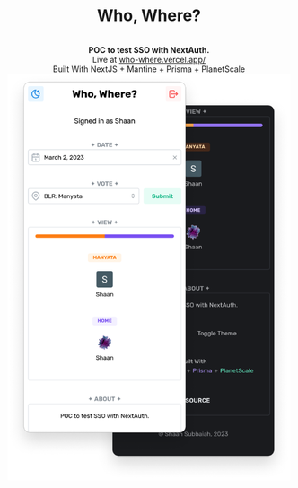 <div align="center">
    <h1> Who, Where? </h1>
    <br />
    <strong> POC to test SSO with NextAuth. </strong>
    <br />
    Live at <a href="https://who-where.vercel.app/">who-where.vercel.app/</a>
    <br />
    Built With NextJS + Mantine + Prisma + PlanetScale
    <br />
    <img src="./screenshots/screenshots.png">
</div>
